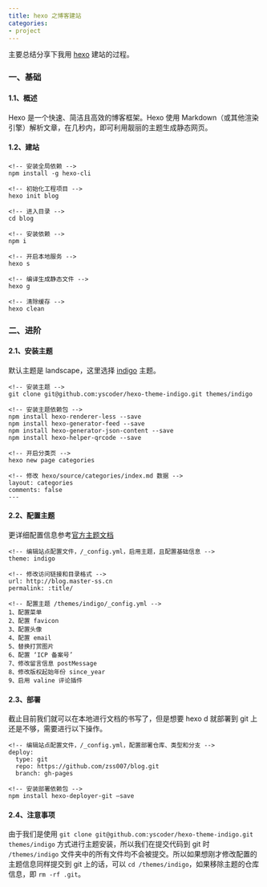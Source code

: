 ```yaml
---
title: hexo 之博客建站
categories:
- project 
---
```

主要总结分享下我用 [hexo](https://hexo.io/zh-cn/docs/) 建站的过程。
<!--more-->
### 一、基础
#### 1.1、概述
Hexo 是一个快速、简洁且高效的博客框架。Hexo 使用 Markdown（或其他渲染引擎）解析文章，在几秒内，即可利用靓丽的主题生成静态网页。
#### 1.2、建站
```
<!-- 安装全局依赖 -->
npm install -g hexo-cli

<!-- 初始化工程项目 -->
hexo init blog

<!-- 进入目录 -->
cd blog

<!-- 安装依赖 -->
npm i

<!-- 开启本地服务 -->
hexo s

<!-- 编译生成静态文件 -->
hexo g

<!-- 清除缓存 -->
hexo clean
```
### 二、进阶
#### 2.1、安装主题
默认主题是 landscape，这里选择 [indigo](https://github.com/yscoder/hexo-theme-indigo) 主题。
```
<!-- 安装主题 -->
git clone git@github.com:yscoder/hexo-theme-indigo.git themes/indigo

<!-- 安装主题依赖包 -->
npm install hexo-renderer-less --save
npm install hexo-generator-feed --save
npm install hexo-generator-json-content --save
npm install hexo-helper-qrcode --save

<!-- 开启分类页 -->
hexo new page categories

<!-- 修改 hexo/source/categories/index.md 数据 -->
layout: categories
comments: false
---
```
#### 2.2、配置主题
更详细配置信息参考[官方主题文档](https://github.com/yscoder/hexo-theme-indigo/wiki/%E9%85%8D%E7%BD%AE)
```
<!-- 编辑站点配置文件，/_config.yml，启用主题，且配置基础信息 -->
theme: indigo

<!-- 修改访问链接和目录格式 -->
url: http://blog.master-ss.cn
permalink: :title/

<!-- 配置主题 /themes/indigo/_config.yml -->
1、配置菜单
2、配置 favicon
3、配置头像
4、配置 email
5、替换打赏图片
6、配置 ‘ICP 备案号’
7、修改留言信息 postMessage
8、修改版权起始年份 since_year
9、启用 valine 评论插件
```
#### 2.3、部署
截止目前我们就可以在本地进行文档的书写了，但是想要 hexo d 就部署到 git 上还是不够，需要进行以下操作。
```
<!-- 编辑站点配置文件，/_config.yml，配置部署仓库、类型和分支 -->
deploy:
  type: git
  repo: https://github.com/zss007/blog.git
  branch: gh-pages

<!-- 安装部署依赖包 -->
npm install hexo-deployer-git –save
```
#### 2.4、注意事项
由于我们是使用 `git clone git@github.com:yscoder/hexo-theme-indigo.git themes/indigo` 方式进行主题安装，所以我们在提交代码到 git 时 `/themes/indigo` 文件夹中的所有文件均不会被提交。所以如果想刚才修改配置的主题信息同样提交到 git 上的话，可以 `cd /themes/indigo`，如果移除主题的仓库信息，即 `rm -rf .git`。